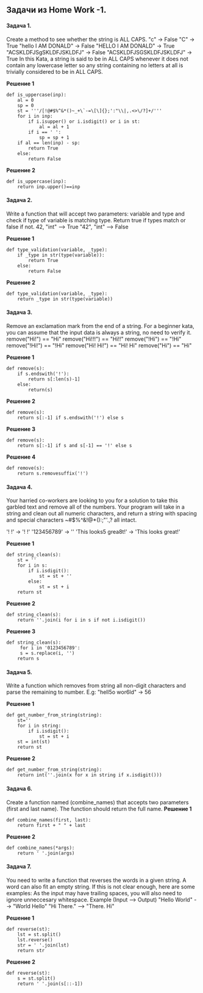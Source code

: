 ## Задачи из Home Work -1.
#### Задача 1.
Create a method to see whether the string is ALL CAPS.
"c" -> False
"C" -> True
"hello I AM DONALD" -> False
"HELLO I AM DONALD" -> True
"ACSKLDFJSgSKLDFJSKLDFJ" -> False
"ACSKLDFJSGSKLDFJSKLDFJ" -> True
In this Kata, a string is said to be in ALL CAPS whenever it does not contain any lowercase letter so any string containing no letters at all is trivially considered to be in ALL CAPS.

**Решение 1**
```
def is_uppercase(inp):
    al = 0
    sp = 0
    st = '''/[!@#$%^&*()~_+\`-=\[\]{};':"\\|,.<>\/?]+/'''
    for i in inp:
        if i.isupper() or i.isdigit() or i in st:
            al = al + 1
        if i == ' ':
            sp = sp + 1      
    if al == len(inp) - sp:
        return True
    else:
        return False
```
**Решение 2**
```
def is_uppercase(inp):
    return inp.upper()==inp
```
#### Задача 2.
Write a function that will accept two parameters: variable and type and check if type of variable is matching type. Return true if types match or false if not.
42, "int"    --> True
"42", "int"  --> False

**Решение 1**
```
def type_validation(variable, _type):
    if _type in str(type(variable)):
        return True
    else:
        return False
```
**Решение 2**
```
def type_validation(variable, _type): 
    return _type in str(type(variable))
```
#### Задача 3.
Remove an exclamation mark from the end of a string. For a beginner kata, you can assume that the input data is always a string, no need to verify it.
remove("Hi!") == "Hi"
remove("Hi!!!") == "Hi!!"
remove("!Hi") == "!Hi"
remove("!Hi!") == "!Hi"
remove("Hi! Hi!") == "Hi! Hi"
remove("Hi") == "Hi"

**Решение 1**
```
def remove(s):
    if s.endswith('!'):
        return s[:len(s)-1]
    else:
        return(s)
```
**Решение 2**
```
def remove(s):
    return s[:-1] if s.endswith('!') else s
```
**Решение 3**
```
def remove(s):
    return s[:-1] if s and s[-1] == '!' else s
```
**Решение 4**
```
def remove(s):
    return s.removesuffix('!')
```
#### Задача 4.
Your harried co-workers are looking to you for a solution to take this garbled text and remove all of the numbers. Your program will take in a string and clean out all numeric characters, and return a string with spacing and special characters ~#$%^&!@*():;"'.,? all intact.

'! !'                 -> '! !'
'123456789'           -> ''
'This looks5 grea8t!' -> 'This looks great!'

**Решение 1**
```
def string_clean(s):
    st = ''
    for i in s:
        if i.isdigit():
            st = st + ''
        else:
            st = st + i
    return st
```
**Решение 2**
```
def string_clean(s):
    return ''.join(i for i in s if not i.isdigit())
```
**Решение 3**
```
def string_clean(s):
     for i in '0123456789':
     s = s.replace(i, '')
    return s
```
#### Задача 5.
Write a function which removes from string all non-digit characters and parse the remaining to number. E.g: "hell5o wor6ld" -> 56

**Решение 1**
```
def get_number_from_string(string):
    st=''
    for i in string:
        if i.isdigit():
            st = st + i
    st = int(st)
    return st
```
**Решение 2**
```
def get_number_from_string(string):
    return int(''.join(x for x in string if x.isdigit()))
```
#### Задача 6.
Create a function named (combine_names) that accepts two parameters (first and last name). The function should return the full name.
**Решение 1**
```
def combine_names(first, last):
    return first + " " + last
```
**Решение 2**
```
def combine_names(*args):
    return ' '.join(args)
```
#### Задача 7.
You need to write a function that reverses the words in a given string. A word can also fit an empty string. If this is not clear enough, here are some examples:
As the input may have trailing spaces, you will also need to ignore unneccesary whitespace.
Example (Input --> Output)
"Hello World" --> "World Hello"
"Hi There." --> "There. Hi"

**Решение 1**
```
def reverse(st):
    lst = st.split()
    lst.reverse()
    str = ' '.join(lst)
    return str
```
**Решение 2**
```
def reverse(st):
    s = st.split()
    return ' '.join(s[::-1])
```











